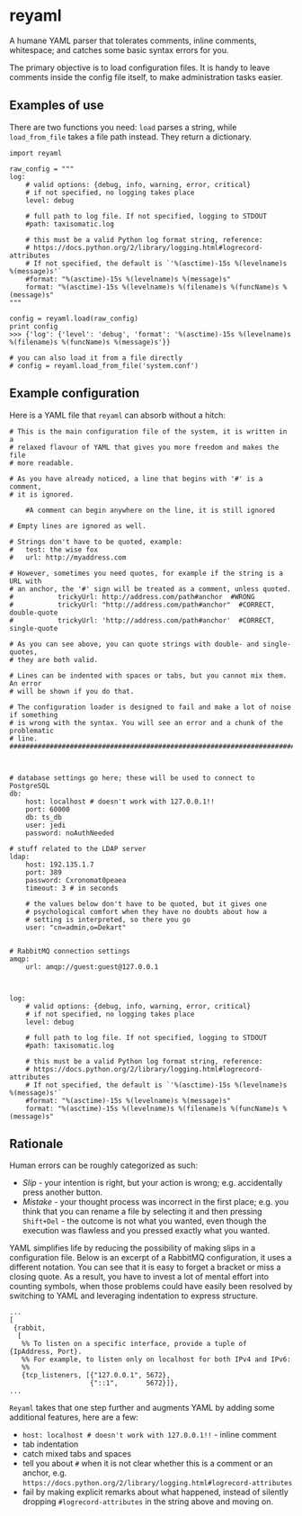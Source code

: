 reyaml
======

A humane YAML parser that tolerates comments, inline comments, whitespace; and catches some basic syntax errors for you.

The primary objective is to load configuration files. It is handy to leave comments inside the config file itself, to make administration tasks easier.

Examples of use
---------------

There are two functions you need: `load` parses a string, while `load_from_file` takes a file path instead. They return a dictionary.

```
import reyaml

raw_config = """
log:
	# valid options: {debug, info, warning, error, critical}
	# if not specified, no logging takes place
	level: debug

	# full path to log file. If not specified, logging to STDOUT
	#path: taxisomatic.log 

	# this must be a valid Python log format string, reference:
	# https://docs.python.org/2/library/logging.html#logrecord-attributes 
	# If not specified, the default is `'%(asctime)-15s %(levelname)s %(message)s'`
	#format: "%(asctime)-15s %(levelname)s %(message)s"
	format: "%(asctime)-15s %(levelname)s %(filename)s %(funcName)s %(message)s"
"""

config = reyaml.load(raw_config)
print config
>>> {'log': {'level': 'debug', 'format': '%(asctime)-15s %(levelname)s %(filename)s %(funcName)s %(message)s'}}

# you can also load it from a file directly
# config = reyaml.load_from_file('system.conf')
```


Example configuration
---------------------

Here is a YAML file that `reyaml` can absorb without a hitch:

```
# This is the main configuration file of the system, it is written in a
# relaxed flavour of YAML that gives you more freedom and makes the file
# more readable.

# As you have already noticed, a line that begins with '#' is a comment,
# it is ignored.

	#A comment can begin anywhere on the line, it is still ignored

# Empty lines are ignored as well.

# Strings don't have to be quoted, example:
#	test: the wise fox
#	url: http://myaddress.com

# However, sometimes you need quotes, for example if the string is a URL with 
# an anchor, the '#' sign will be treated as a comment, unless quoted.
#			trickyUrl: http://address.com/path#anchor  #WRONG
#			trickyUrl: "http://address.com/path#anchor"  #CORRECT, double-quote
#			trickyUrl: 'http://address.com/path#anchor'  #CORRECT, single-quote

# As you can see above, you can quote strings with double- and single-quotes,
# they are both valid.

# Lines can be indented with spaces or tabs, but you cannot mix them. An error
# will be shown if you do that.

# The configuration loader is designed to fail and make a lot of noise if something
# is wrong with the syntax. You will see an error and a chunk of the problematic
# line.
##############################################################################



# database settings go here; these will be used to connect to PostgreSQL
db:
	host: localhost # doesn't work with 127.0.0.1!!
	port: 60000
	db: ts_db
	user: jedi
	password: noAuthNeeded

# stuff related to the LDAP server
ldap:
	host: 192.135.1.7
	port: 389
	password: Cxronomat0peaea
	timeout: 3 # in seconds

	# the values below don't have to be quoted, but it gives one
	# psychological comfort when they have no doubts about how a
	# setting is interpreted, so there you go
	user: "cn=admin,o=Dekart"


# RabbitMQ connection settings
amqp:
	url: amqp://guest:guest@127.0.0.1



log:
	# valid options: {debug, info, warning, error, critical}
	# if not specified, no logging takes place
	level: debug

	# full path to log file. If not specified, logging to STDOUT
	#path: taxisomatic.log 

	# this must be a valid Python log format string, reference:
	# https://docs.python.org/2/library/logging.html#logrecord-attributes 
	# If not specified, the default is `'%(asctime)-15s %(levelname)s %(message)s'`
	#format: "%(asctime)-15s %(levelname)s %(message)s"
	format: "%(asctime)-15s %(levelname)s %(filename)s %(funcName)s %(message)s"
```



Rationale
---------

Human errors can be roughly categorized as such:

* _Slip_ - your intention is right, but your action is wrong; e.g. accidentally press another button.
* _Mistake_ - your thought process was incorrect in the first place; e.g. you think that you can rename a file by selecting it and then pressing `Shift+Del` - the outcome is not what you wanted, even though the execution was flawless and you pressed exactly what you wanted.


YAML simplifies life by reducing the possibility of making slips in a configuration file. Below is an excerpt of a RabbitMQ configuration, it uses a different notation. You can see that it is easy to forget a bracket or miss a closing quote. As a result, you have to invest a lot of mental effort into counting symbols, when those problems could have easily been resolved by switching to YAML and leveraging indentation to express structure.


```
...
[
 {rabbit,
  [
   %% To listen on a specific interface, provide a tuple of {IpAddress, Port}.
   %% For example, to listen only on localhost for both IPv4 and IPv6:
   %% 
   {tcp_listeners, [{"127.0.0.1", 5672},
                    {"::1",       5672}]},
...
```

`Reyaml` takes that one step further and augments YAML by adding some additional features, here are a few:

- `host: localhost # doesn't work with 127.0.0.1!!` - inline comment
- tab indentation
- catch mixed tabs and spaces
- tell you about `#` when it is not clear whether this is a comment or an anchor, e.g. `https://docs.python.org/2/library/logging.html#logrecord-attributes`
- fail by making explicit remarks about what happened, instead of silently dropping `#logrecord-attributes` in the string above and moving on.